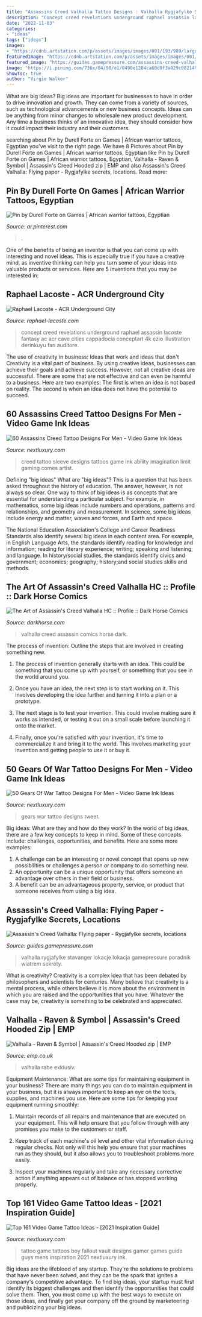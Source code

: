 ```yaml
---
title: "Assassins Creed Valhalla Tattoo Designs : Valhalla Rygjafylke Stavanger Lokacje Lokacja Gamepressure Poradnik Wiatrem Sekrety"
description: "Concept creed revelations underground raphael assassin lacoste fantasy ac acr cave cities cappadocia conceptart 4k ezio illustration derinkuyu fan auditore"
date: "2022-11-03"
categories:
- "ideas"
tags: ["ideas"]
images:
- "https://cdnb.artstation.com/p/assets/images/images/001/193/989/large/raphael-lacoste-cappadocia-acr-rlacoste.jpg?1443928391"
featuredImage: "https://cdnb.artstation.com/p/assets/images/images/001/193/989/large/raphael-lacoste-cappadocia-acr-rlacoste.jpg?1443928391"
featured_image: "https://guides.gamepressure.com/assassins-creed-valhalla/gfx/word/200526015.jpg"
image: "https://i.pinimg.com/736x/04/90/e1/0490e1284ca68d9f3a029c08214994d9.jpg"
ShowToc: true
author: "Virgie Walker"
---
```



What are big ideas?
Big ideas are important for businesses to have in order to drive innovation and growth. They can come from a variety of sources, such as technological advancements or new business concepts. Ideas can be anything from minor changes to wholesale new product development. Any time a business thinks of an innovative idea, they should consider how it could impact their industry and their customers.

	

		
searching about Pin by Durell Forte on Games | African warrior tattoos, Egyptian you've visit to the right page. We have 8 Pictures about Pin by Durell Forte on Games | African warrior tattoos, Egyptian like Pin by Durell Forte on Games | African warrior tattoos, Egyptian, Valhalla - Raven &amp; Symbol | Assassin&#039;s Creed Hooded zip | EMP and also Assassin&#039;s Creed Valhalla: Flying paper - Rygjafylke secrets, locations. Read more:
		
    
## Pin By Durell Forte On Games | African Warrior Tattoos, Egyptian

<img loading=lazy src="https://i.pinimg.com/736x/04/90/e1/0490e1284ca68d9f3a029c08214994d9.jpg" onerror="this.onerror=null;this.src='https://tse2.mm.bing.net/th?id=OIP.3SZEc_kcQweaK11BFxZ8-QHaJD&amp;pid=15.1';" alt="Pin by Durell Forte on Games | African warrior tattoos, Egyptian">

_Source: ar.pinterest.com_

>. 

	

One of the benefits of being an inventor is that you can come up with interesting and novel ideas. This is especially true if you have a creative mind, as inventive thinking can help you turn some of your ideas into valuable products or services. Here are 5 inventions that you may be interested in: 

    
## Raphael Lacoste - ACR Underground City

<img loading=lazy src="https://cdnb.artstation.com/p/assets/images/images/001/193/989/large/raphael-lacoste-cappadocia-acr-rlacoste.jpg?1443928391" onerror="this.onerror=null;this.src='https://tse2.mm.bing.net/th?id=OIP.SU7QW7rbvAvQ8L3TwU9JCgHaEM&amp;pid=15.1';" alt="Raphael Lacoste - ACR Underground City">

_Source: raphael-lacoste.com_

>concept creed revelations underground raphael assassin lacoste fantasy ac acr cave cities cappadocia conceptart 4k ezio illustration derinkuyu fan auditore. 

	

The use of creativity in business: Ideas that work and ideas that don't
Creativity is a vital part of business. By using creative ideas, businesses can achieve their goals and achieve success. However, not all creative ideas are successful. There are some that are not effective and can even be harmful to a business. Here are two examples: The first is when an idea is not based on reality. The second is when an idea does not have the potential to succeed.

    
## 60 Assassins Creed Tattoo Designs For Men - Video Game Ink Ideas

<img loading=lazy src="http://nextluxury.com/wp-content/uploads/assassins-creed-half-sleeve-tattoo-ideas-for-males.jpg" onerror="this.onerror=null;this.src='https://tse3.mm.bing.net/th?id=OIP.t2s1GaYzM6C-h8-as7Vj5QHaHa&amp;pid=15.1';" alt="60 Assassins Creed Tattoo Designs For Men - Video Game Ink Ideas">

_Source: nextluxury.com_

>creed tattoo sleeve designs tattoos game ink ability imagination limit gaming comes artist. 

	

Defining "big ideas"
What are "big ideas"? This is a question that has been asked throughout the history of education. The answer, however, is not always so clear.
One way to think of big ideas is as concepts that are essential for understanding a particular subject. For example, in mathematics, some big ideas include numbers and operations, patterns and relationships, and geometry and measurement. In science, some big ideas include energy and matter, waves and forces, and Earth and space.

The National Education Association's College and Career Readiness Standards also identify several big ideas in each content area. For example, in English Language Arts, the standards identify reading for knowledge and information; reading for literary experience; writing; speaking and listening; and language. In history/social studies, the standards identify civics and government; economics; geography; history;and social studies skills and methods.

    
## The Art Of Assassin&#039;s Creed Valhalla HC :: Profile :: Dark Horse Comics

<img loading=lazy src="https://d2lzb5v10mb0lj.cloudfront.net/covers/600/30/3006170.jpg" onerror="this.onerror=null;this.src='https://tse3.mm.bing.net/th?id=OIP.tTSGpeLprTAx81nY7wEdGQHaJx&amp;pid=15.1';" alt="The Art of Assassin&#039;s Creed Valhalla HC :: Profile :: Dark Horse Comics">

_Source: darkhorse.com_

>valhalla creed assassin comics horse dark. 

	

The process of invention: Outline the steps that are involved in creating something new.
1. The process of invention generally starts with an idea. This could be something that you come up with yourself, or something that you see in the world around you.
2. Once you have an idea, the next step is to start working on it. This involves developing the idea further and turning it into a plan or a prototype.

3. The next stage is to test your invention. This could involve making sure it works as intended, or testing it out on a small scale before launching it onto the market.

4. Finally, once you're satisfied with your invention, it's time to commercialize it and bring it to the world. This involves marketing your invention and getting people to use it or buy it.

    
## 50 Gears Of War Tattoo Designs For Men - Video Game Ink Ideas

<img loading=lazy src="http://nextluxury.com/wp-content/uploads/small-gears-of-war-guys-shaded-tattoo.jpg" onerror="this.onerror=null;this.src='https://tse3.mm.bing.net/th?id=OIP._GaMHc-9lgMeInJbMP9k2AHaHa&amp;pid=15.1';" alt="50 Gears Of War Tattoo Designs For Men - Video Game Ink Ideas">

_Source: nextluxury.com_

>gears war tattoo designs tweet. 

	

Big ideas: What are they and how do they work?
In the world of big ideas, there are a few key concepts to keep in mind. Some of these concepts include: challenges, opportunities, and benefits. Here are some more examples:
1. A challenge can be an interesting or novel concept that opens up new possibilities or challenges a person or company to do something new. 
2. An opportunity can be a unique opportunity that offers someone an advantage over others in their field or business. 
3. A benefit can be an advantageous property, service, or product that someone receives from using a big idea.

    
## Assassin&#039;s Creed Valhalla: Flying Paper - Rygjafylke Secrets, Locations

<img loading=lazy src="https://guides.gamepressure.com/assassins-creed-valhalla/gfx/word/200526015.jpg" onerror="this.onerror=null;this.src='https://tse3.mm.bing.net/th?id=OIP.2qSKZRv_ntSgYLo7RBHcIQHaEK&amp;pid=15.1';" alt="Assassin&#039;s Creed Valhalla: Flying paper - Rygjafylke secrets, locations">

_Source: guides.gamepressure.com_

>valhalla rygjafylke stavanger lokacje lokacja gamepressure poradnik wiatrem sekrety. 

	

What is creativity?
Creativity is a complex idea that has been debated by philosophers and scientists for centuries. Many believe that creativity is a mental process, while others believe it is more about the environment in which you are raised and the opportunities that you have. Whatever the case may be, creativity is something to be celebrated and appreciated.

    
## Valhalla - Raven &amp; Symbol | Assassin&#039;s Creed Hooded Zip | EMP

<img loading=lazy src="https://www.emp.co.uk/dw/image/v2/BBQV_PRD/on/demandware.static/-/Sites-master-emp/default/dw96847408/images/4/7/0/5/470523d.jpg?sfrm=png" onerror="this.onerror=null;this.src='https://tse3.mm.bing.net/th?id=OIP.m4dzq3gCoAWJI1yQ3f46fwHaLH&amp;pid=15.1';" alt="Valhalla - Raven &amp; Symbol | Assassin&#039;s Creed Hooded zip | EMP">

_Source: emp.co.uk_

>valhalla rabe exklusiv. 

	

Equipment Maintenance: What are some tips for maintaining equipment in your business?
There are many things you can do to maintain equipment in your business, but it is always important to keep an eye on the tools, supplies, and machines you use. Here are some tips for keeping your equipment running smoothly:
1. Maintain records of all repairs and maintenance that are executed on your equipment. This will help ensure that you follow through with any promises you make to the customers or staff.

2. Keep track of each machine's oil level and other vital information during regular checks. Not only will this help you ensure that your machines run as they should, but it also allows you to troubleshoot problems more easily.

3. Inspect your machines regularly and take any necessary corrective action if anything appears out of balance or has stopped working properly.

    
## Top 161 Video Game Tattoo Ideas - [2021 Inspiration Guide]

<img loading=lazy src="https://nextluxury.com/wp-content/uploads/fallout-video-game-themed-tattoos-for-guys-on-leg.jpg" onerror="this.onerror=null;this.src='https://tse3.mm.bing.net/th?id=OIP.KIa14LDj3v9-0N42ieP0bAHaHa&amp;pid=15.1';" alt="Top 161 Video Game Tattoo Ideas - [2021 Inspiration Guide]">

_Source: nextluxury.com_

>tattoo game tattoos boy fallout vault designs gamer games guide guys mens inspiration 2021 nextluxury ink. 

	

Big ideas are the lifeblood of any startup. They're the solutions to problems that have never been solved, and they can be the spark that ignites a company's competitive advantage. To find big ideas, your startup must first identify its biggest challenges and then identify the opportunities that could solve them. Then, you must come up with the best ways to execute on those ideas, and finally get your company off the ground by marketeering and publicizing your big ideas.

